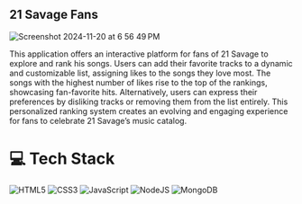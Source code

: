 ## 21 Savage Fans
![Screenshot 2024-11-20 at 6 56 49 PM](https://github.com/user-attachments/assets/6e4f324a-1304-4d58-a230-dacd0b488bd8)

<p>This application offers an interactive platform for fans of 21 Savage to explore and rank his songs. Users can add their favorite tracks to a dynamic and customizable list, assigning likes to the songs they love most. The songs with the highest number of likes rise to the top of the rankings, showcasing fan-favorite hits. Alternatively, users can express their preferences by disliking tracks or removing them from the list entirely. This personalized ranking system creates an evolving and engaging experience for fans to celebrate 21 Savage’s music catalog.</p>

# 💻 Tech Stack
<!-- Badges from https://github.com/Ileriayo/markdown-badges -->
![HTML5](https://img.shields.io/badge/html5-%23E34F26.svg?style=for-the-badge&logo=html5&logoColor=white)
![CSS3](https://img.shields.io/badge/css3-%231572B6.svg?style=for-the-badge&logo=css3&logoColor=white)
![JavaScript](https://img.shields.io/badge/javascript-%23323330.svg?style=for-the-badge&logo=javascript&logoColor=%23F7DF1E)
![NodeJS](https://img.shields.io/badge/node.js-6DA55F?style=for-the-badge&logo=node.js&logoColor=white)
![MongoDB](https://img.shields.io/badge/MongoDB-%234ea94b.svg?style=for-the-badge&logo=mongodb&logoColor=white)
